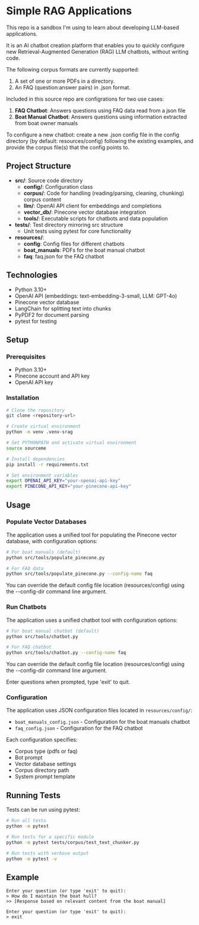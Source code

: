 # Simple RAG Applications

This repo is a sandbox I'm using to learn about developing LLM-based applications.

It is an AI chatbot creation platform that enables you to quickly configure new Retrieval-Augmented Generation (RAG) LLM chatbots, without writing code.

The following corpus formats are currently supported:

1. A set of one or more PDFs in a directory.
2. An FAQ (question:answer pairs) in .json format.

Included in this source repo are configrations for two use cases:

1. **FAQ Chatbot**: Answers questions using FAQ data read from a json file
2. **Boat Manual Chatbot**: Answers questions using information extracted from boat owner manuals

To configure a new chatbot: create a new .json config file in the config directory (by default: resources/config) following the existing examples, and provide the corpus file(s) that the config points to.

## Project Structure

- **src/**: Source code directory
  - **config/**: Configuration class
  - **corpus/**: Code for handling (reading/parsing, cleaning, chunking) corpus content
  - **llm/**: OpenAI API client for embeddings and completions
  - **vector_db/**: Pinecone vector database integration
  - **tools/**: Executable scripts for chatbots and data population
- **tests/**: Test directory mirroring src structure
  - Unit tests using pytest for core functionality
- **resources/**:
  - **config**: Config files for different chatbots
  - **boat_manuals**: PDFs for the boat manual chatbot
  - **faq**: faq.json for the FAQ chatbot

## Technologies

- Python 3.10+
- OpenAI API (embeddings: text-embedding-3-small, LLM: GPT-4o)
- Pinecone vector database
- LangChain for splitting text into chunks
- PyPDF2 for document parsing
- pytest for testing

## Setup

### Prerequisites
- Python 3.10+
- Pinecone account and API key
- OpenAI API key

### Installation

```bash
# Clone the repository
git clone <repository-url>

# Create virtual environment
python -m venv .venv-srag

# Set PYTHONPATH and activate virtual environment
source sourceme

# Install dependencies
pip install -r requirements.txt

# Set environment variables
export OPENAI_API_KEY="your-openai-api-key"
export PINECONE_API_KEY="your-pinecone-api-key"
```

## Usage

### Populate Vector Databases

The application uses a unified tool for populating the Pinecone vector database, with configuration options:

```bash
# For boat manuals (default)
python src/tools/populate_pinecone.py

# For FAQ data
python src/tools/populate_pinecone.py --config-name faq
```

You can override the default config file location (resources/config) using the --config-dir command line argument.

### Run Chatbots

The application uses a unified chatbot tool with configuration options:

```bash
# For boat manual chatbot (default)
python src/tools/chatbot.py

# For FAQ chatbot
python src/tools/chatbot.py --config-name faq
```

You can override the default config file location (resources/config) using the --config-dir command line argument.

Enter questions when prompted, type 'exit' to quit.

### Configuration

The application uses JSON configuration files located in `resources/config/`:

- `boat_manuals_config.json` - Configuration for the boat manuals chatbot
- `faq_config.json` - Configuration for the FAQ chatbot

Each configuration specifies:
- Corpus type (pdfs or faq)
- Bot prompt
- Vector database settings
- Corpus directory path
- System prompt template

## Running Tests

Tests can be run using pytest:

```bash
# Run all tests
python -m pytest

# Run tests for a specific module
python -m pytest tests/corpus/test_text_chunker.py

# Run tests with verbose output
python -m pytest -v
```

## Example

```
Enter your question (or type 'exit' to quit):
> How do I maintain the boat hull?
>> [Response based on relevant content from the boat manual]

Enter your question (or type 'exit' to quit):
> exit
```

